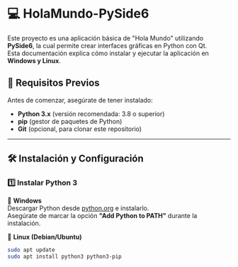 # 💻 HolaMundo-PySide6

Este proyecto es una aplicación básica de "Hola Mundo" utilizando **PySide6**, la cual permite crear interfaces gráficas en Python con Qt.  
Esta documentación explica cómo instalar y ejecutar la aplicación en **Windows y Linux**.

## 📌 Requisitos Previos
Antes de comenzar, asegúrate de tener instalado:
- **Python 3.x** (versión recomendada: 3.8 o superior)
- **pip** (gestor de paquetes de Python)
- **Git** (opcional, para clonar este repositorio)

---

## 🛠️ Instalación y Configuración

### **1️⃣ Instalar Python 3**
🔹 **Windows**  
Descargar Python desde [python.org](https://www.python.org/downloads/) e instalarlo.  
Asegúrate de marcar la opción **"Add Python to PATH"** durante la instalación.

🔹 **Linux (Debian/Ubuntu)**
```bash
sudo apt update
sudo apt install python3 python3-pip
